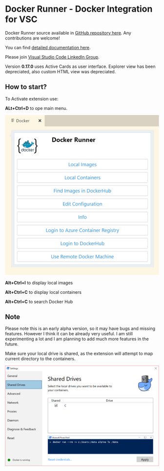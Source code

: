 # Docker Runner - Docker Integration for VSC

Docker Runner source available in [GitHub repository here](https://github.com/zikalino/vsc-docker). Any contributions are welcome!

You can find [detailed documentation here](https://github.com/zikalino/vsc-docker/wiki).

Please join [Visual Studio Code LinkedIn Group](https://www.linkedin.com/groups/6974311).

Version **0.17.0** uses Active Cards as user interface. Explorer view has been depreciated, also custom HTML view was depreciated.

## How to start?

To Activate extension use:

**ALt+Ctrl+D** to ope main menu.

![Main Menu](images/explorer-view.png)


**Alt+Ctrl+I** to display local images

**Alt+Ctrl+C** to display local containers

**Alt+Ctrl+C** to search Docker Hub

## Note

Please note this is an early alpha version, so it may have bugs and missing features.
However I think it can be already very useful.
I am still experimenting a lot and I am planning to add much more features in the future. 

Make sure your local drive is shared, as the extension will attempt to map current directory to the containers.

![Shared Drives](images/shared-drives.png)

